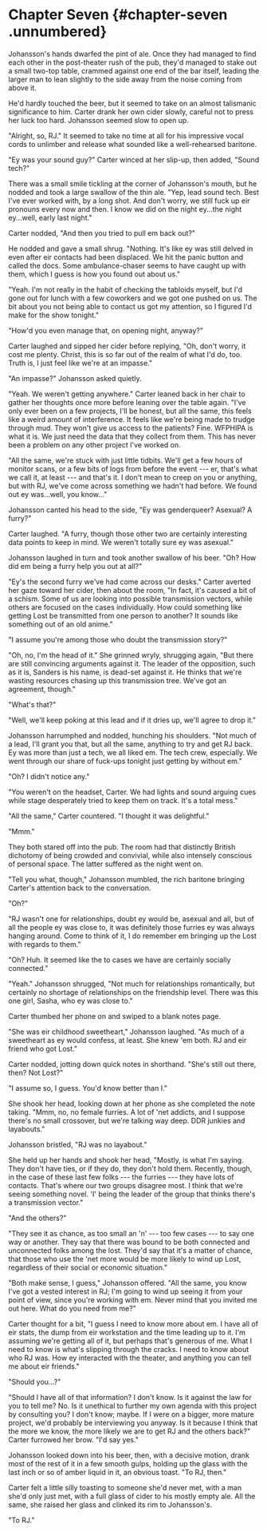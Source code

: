 Chapter Seven {#chapter-seven .unnumbered}
=============

Johansson's hands dwarfed the pint of ale. Once they had managed to find each other in the post-theater rush of the pub, they'd managed to stake out a small two-top table, crammed against one end of the bar itself, leading the larger man to lean slightly to the side away from the noise coming from above it.

He'd hardly touched the beer, but it seemed to take on an almost talismanic significance to him. Carter drank her own cider slowly, careful not to press her luck too hard. Johansson seemed slow to open up.

"Alright, so, RJ." It seemed to take no time at all for his impressive vocal cords to unlimber and release what sounded like a well-rehearsed baritone.

"Ey was your sound guy?" Carter winced at her slip-up, then added, "Sound tech?"

There was a small smile tickling at the corner of Johansson's mouth, but he nodded and took a large swallow of the thin ale. "Yep, lead sound tech. Best I've ever worked with, by a long shot. And don't worry, we still fuck up eir pronouns every now and then. I know we did on the night ey...the night ey...well, early last night."

Carter nodded, "And then you tried to pull em back out?"

He nodded and gave a small shrug. "Nothing. It's like ey was still delved in even after eir contacts had been displaced. We hit the panic button and called the docs. Some ambulance-chaser seems to have caught up with them, which I guess is how you found out about us."

"Yeah. I'm not really in the habit of checking the tabloids myself, but I'd gone out for lunch with a few coworkers and we got one pushed on us. The bit about you not being able to contact us got my attention, so I figured I'd make for the show tonight."

"How'd you even manage that, on opening night, anyway?"

Carter laughed and sipped her cider before replying, "Oh, don't worry, it cost me plenty. Christ, this is so far out of the realm of what I'd do, too. Truth is, I just feel like we're at an impasse."

"An impasse?" Johansson asked quietly.

"Yeah. We weren't getting anywhere." Carter leaned back in her chair to gather her thoughts once more before leaning over the table again. "I've only ever been on a few projects, I'll be honest, but all the same, this feels like a weird amount of interference. It feels like we're being made to trudge through mud. They won't give us access to the patients? Fine. WFPHIPA is what it is. We just need the data that they collect from them. This has never been a problem on any other project I've worked on.

"All the same, we're stuck with just little tidbits. We'll get a few hours of monitor scans, or a few bits of logs from before the event --- er, that's what we call it, at least --- and that's it. I don't mean to creep on you or anything, but with RJ, we've come across something we hadn't had before. We found out ey was...well, you know..."

Johansson canted his head to the side, "Ey was genderqueer? Asexual? A furry?"

Carter laughed. "A furry, though those other two are certainly interesting data points to keep in mind. We weren't totally sure ey was asexual."

Johansson laughed in turn and took another swallow of his beer. "Oh? How did em being a furry help you out at all?"

"Ey's the second furry we've had come across our desks." Carter averted her gaze toward her cider, then about the room, "In fact, it's caused a bit of a schism. Some of us are looking into possible transmission vectors, while others are focused on the cases individually. How could something like getting Lost be transmitted from one person to another? It sounds like something out of an old anime."

"I assume you're among those who doubt the transmission story?"

"Oh, no, I'm the head of it." She grinned wryly, shrugging again, "But there are still convincing arguments against it. The leader of the opposition, such as it is, Sanders is his name, is dead-set against it. He thinks that we're wasting resources chasing up this transmission tree. We've got an agreement, though."

"What's that?"

"Well, we'll keep poking at this lead and if it dries up, we'll agree to drop it."

Johansson harrumphed and nodded, hunching his shoulders. "Not much of a lead, I'll grant you that, but all the same, anything to try and get RJ back. Ey was more than just a tech, we all liked em. The tech crew, especially. We went through our share of fuck-ups tonight just getting by without em."

"Oh? I didn't notice any."

"You weren't on the headset, Carter. We had lights and sound arguing cues while stage desperately tried to keep them on track. It's a total mess."

"All the same," Carter countered. "I thought it was delightful."

"Mmm."

They both stared off into the pub. The room had that distinctly British dichotomy of being crowded and convivial, while also intensely conscious of personal space. The latter suffered as the night went on.

"Tell you what, though," Johansson mumbled, the rich baritone bringing Carter's attention back to the conversation.

"Oh?"

"RJ wasn't one for relationships, doubt ey would be, asexual and all, but of all the people ey was close to, it was definitely those furries ey was always hanging around. Come to think of it, I do remember em bringing up the Lost with regards to them."

"Oh? Huh. It seemed like the to cases we have are certainly socially connected."

"Yeah." Johansson shrugged, "Not much for relationships romantically, but certainly no shortage of relationships on the friendship level. There was this one girl, Sasha, who ey was close to."

Carter thumbed her phone on and swiped to a blank notes page.

"She was eir childhood sweetheart," Johansson laughed. "As much of a sweetheart as ey would confess, at least. She knew 'em both. RJ and eir friend who got Lost."

Carter nodded, jotting down quick notes in shorthand. "She's still out there, then? Not Lost?"

"I assume so, I guess. You'd know better than I."

She shook her head, looking down at her phone as she completed the note taking. "Mmm, no, no female furries. A lot of 'net addicts, and I suppose there's no small crossover, but we're talking way deep. DDR junkies and layabouts."

Johansson bristled, "RJ was no layabout."

She held up her hands and shook her head, "Mostly, is what I'm saying. They don't have ties, or if they do, they don't hold them. Recently, though, in the case of these last few folks --- the furries --- they have lots of contacts. That's where our two groups disagree most. I think that we're seeing something novel. 'I' being the leader of the group that thinks there's a transmission vector."

"And the others?"

"They see it as chance, as too small an 'n' --- too few cases --- to say one way or another. They say that there was bound to be both connected and unconnected folks among the lost. They'd say that it's a matter of chance, that those who use the 'net more would be more likely to wind up Lost, regardless of their social or economic situation."

"Both make sense, I guess," Johansson offered. "All the same, you know I've got a vested interest in RJ; I'm going to wind up seeing it from your point of view, since you're working with em. Never mind that you invited me out here. What do you need from me?"

Carter thought for a bit, "I guess I need to know more about em. I have all of eir stats, the dump from eir workstation and the time leading up to it. I'm assuming we're getting all of it, but perhaps that's generous of me. What I need to know is what's slipping through the cracks. I need to know about who RJ was. How ey interacted with the theater, and anything you can tell me about eir friends."

"Should you...?"

"Should I have all of that information? I don't know. Is it against the law for you to tell me? No. Is it unethical to further my own agenda with this project by consulting you? I don't know; maybe. If I were on a bigger, more mature project, we'd probably be interviewing you anyway. Is it because I think that the more we know, the more likely we are to get RJ and the others back?" Carter furrowed her brow. "I'd say yes."

Johansson looked down into his beer, then, with a decisive motion, drank most of the rest of it in a few smooth gulps, holding up the glass with the last inch or so of amber liquid in it, an obvious toast. "To RJ, then."

Carter felt a little silly toasting to someone she'd never met, with a man she'd only just met, with a full glass of cider to his mostly empty ale. All the same, she raised her glass and clinked its rim to Johansson's.

"To RJ."
